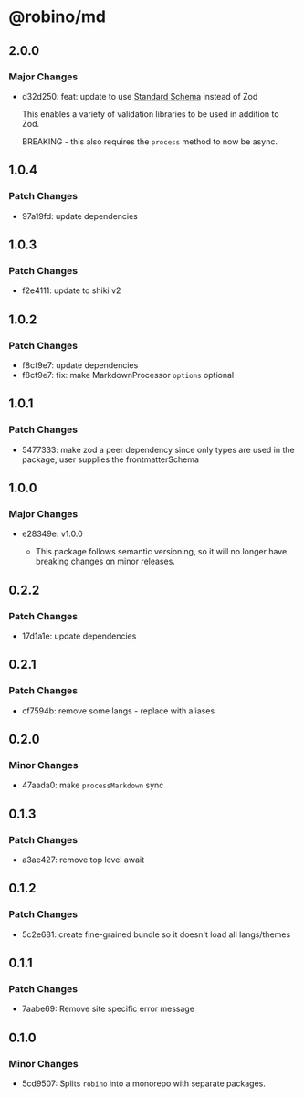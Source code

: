 # @robino/md

## 2.0.0

### Major Changes

- d32d250: feat: update to use [Standard Schema](https://github.com/standard-schema/standard-schema) instead of Zod

  This enables a variety of validation libraries to be used in addition to Zod.

  BREAKING - this also requires the `process` method to now be async.

## 1.0.4

### Patch Changes

- 97a19fd: update dependencies

## 1.0.3

### Patch Changes

- f2e4111: update to shiki v2

## 1.0.2

### Patch Changes

- f8cf9e7: update dependencies
- f8cf9e7: fix: make MarkdownProcessor `options` optional

## 1.0.1

### Patch Changes

- 5477333: make zod a peer dependency since only types are used in the package, user supplies the frontmatterSchema

## 1.0.0

### Major Changes

- e28349e: v1.0.0

  - This package follows semantic versioning, so it will no longer have breaking changes on minor releases.

## 0.2.2

### Patch Changes

- 17d1a1e: update dependencies

## 0.2.1

### Patch Changes

- cf7594b: remove some langs - replace with aliases

## 0.2.0

### Minor Changes

- 47aada0: make `processMarkdown` sync

## 0.1.3

### Patch Changes

- a3ae427: remove top level await

## 0.1.2

### Patch Changes

- 5c2e681: create fine-grained bundle so it doesn't load all langs/themes

## 0.1.1

### Patch Changes

- 7aabe69: Remove site specific error message

## 0.1.0

### Minor Changes

- 5cd9507: Splits `robino` into a monorepo with separate packages.
